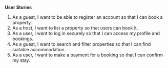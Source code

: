 **User Stories**
1. As a guest, I want to be able to register an account so that I can book a property.
2. As a host, I want to list a property so that users can book it.
3. As a user, I want to log in securely so that I can access my profile and bookings.
4. As a guest, I want to search and filter properties so that I can find suitable accommodation.
5. As a user, I want to make a payment for a booking so that I can confirm my stay.
